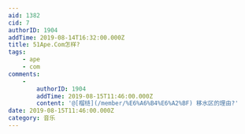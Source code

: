 ```yaml
---
aid: 1382
cid: 7
authorID: 1904
addTime: 2019-08-14T16:32:00.000Z
title: 51Ape.Com怎样?
tags:
    - ape
    - com
comments:
    -
        authorID: 1904
        addTime: 2019-08-15T11:46:00.000Z
        content: '@[榴梿](/member/%E6%A6%B4%E6%A2%BF) 移水区的理由?'
date: 2019-08-15T11:46:00.000Z
category: 音乐
---
```



